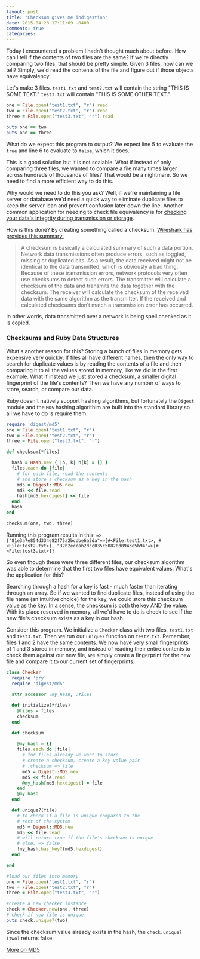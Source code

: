 ```yaml
---
layout: post
title: "Checksum gives me indigestion"
date: 2015-04-28 17:11:09 -0400
comments: true
categories: 
---
```

Today I encountered a problem I hadn't thought much about before. How can I tell if the contents of two files are the same? If we're directly comparing two files, that should be pretty simple. Given 3 files, how can we tell? Simply, we'd read the contents of the file and figure out if those objects have equivalency.

Let's make 3 files. 
`test1.txt` and `test2.txt` will contain the string "THIS IS SOME TEXT." 
`test3.txt` will contain "THIS IS SOME OTHER TEXT."

```ruby
one = File.open("test1.txt", "r").read
two = File.open("test2.txt", "r").read
three = File.open("test3.txt", "r").read

puts one == two
puts one == three
```
What do we expect this program to output? We expect line 5 to evaluate the `true` and line 6 to evaluate to `false`, which it does.

This is a good solution but it is not scalable. What if instead of only comparing three files, we wanted to compare a file many times larger across hundreds of thousands of files? That would be a nightmare. So we need to find a more efficient way to do this.

Why would we need to do this you ask? Well, if we're maintaining a file server or database we'd need a quick way to eliminate duplicate files to keep the server lean and prevent confusion later down the line. Another common application for needing to check file equivalency is for [checking your data's integrity during transmission or storage](http://en.wikipedia.org/wiki/Checksum).

How is this done? By creating something called a checksum. [Wireshark has provides this summary:](https://www.wireshark.org/docs/wsug_html_chunked/ChAdvChecksums.html)
>A checksum is basically a calculated summary of such a data portion.
>Network data transmissions often produce errors, such as toggled, missing or duplicated bits. As a result, the data received might not be identical to the data transmitted, which is obviously a bad thing.
>Because of these transmission errors, network protocols very often use checksums to detect such errors. The transmitter will calculate a checksum of the data and transmits the data together with the checksum. The receiver will calculate the checksum of the received data with the same algorithm as the transmitter. If the received and calculated checksums don’t match a transmission error has occurred.

In other words, data transmitted over a network is being spell checked as it is copied.

<h3>Checksums and Ruby Data Structures</h3>
What's another reason for this? Storing a bunch of files in memory gets expensive very quickly. If files all have different names, then the only way to search for duplicate values is by reading the contents of a file and then comparing it to all the values stored in memory, like we did in the first example. What if instead we just stored a checksum, a smaller digital fingerprint of the file's contents? Then we have any number of ways to store, search, or compare our data.

Ruby doesn't natively support hashing algorithms, but fortunately the `Digest` module and the `MD5` hashing algorithim are built into the standard library so all we have to do is require them.
```ruby
require 'digest/md5'
one = File.open("test1.txt", "r")
two = File.open("test2.txt", "r")
three = File.open("test3.txt", "r")

def checksum(*files)

  hash = Hash.new { |h, k| h[k] = [] }
  files.each do |file|
    # for each file, read the contents
    # and store a checksum as a key in the hash
    md5 = Digest::MD5.new
    md5 << file.read
    hash[md5.hexdigest] << file
  end
  hash
end

checksum(one, two, three) 
```
Running this program results in this: `=> {"81e3a7e854d334e82f75a2bcdbe6a3da"=>[#<File:test1.txt>, #<File:test2.txt>], "32b2eccab2dcc035c50820d0943e5b94"=>[#<File:test3.txt>]}`

So even though these were three different files, our checksum algorithm was able to determine that the first two files have equivalent values. What's the application for this?

Searching through a hash for a key is fast - much faster than iterating through an array. So if we wanted to find duplicate files, instead of using the file name (an intuitive choice) for the key, we could store this checksum value as the key. In a sense, the checksum is both the key AND the value. With its place reserved in memory, all we'd have to do is check to see if the new file's checksum exists as a key in our hash.

Consider this program. We initialize a `Checker` class with two files, `test1.txt` and `test3.txt`. Then we run our `unique?` function on `test2.txt`. Remember, files 1 and 2 have the same contents. We now have very small fingerprints of 1 and 3 stored in memory, and instead of reading their entire contents to check them against our new file, we simply create a fingerprint for the new file and compare it to our current set of fingerprints.

```ruby
class Checker
  require 'pry'
  require 'digest/md5'
  
  attr_accessor :my_hash, :files

  def initialize(*files)
    @files = files
    checksum
  end

  def checksum
    
    @my_hash = {}
    files.each do |file|
      # for files already we want to store
      # create a checksum, create a key value pair
      # :checksum => file
      md5 = Digest::MD5.new
      md5 << file.read
      @my_hash[md5.hexdigest] = file
    end
    @my_hash
  end

  def unique?(file)
    # to check if a file is unique compared to the 
    # rest of the system
    md5 = Digest::MD5.new
    md5 << file.read
    # will return true if the file's checksum is unique
    # else, => false
    !my_hash.has_key?(md5.hexdigest)
  end

end

#load our files into memory
one = File.open("test1.txt", "r")
two = File.open("test2.txt", "r")
three = File.open("test3.txt", "r")

#create a new checker instance
check = Checker.new(one, three)
# check if new file is unique
puts check.unique?(two)
``` 
Since the checksum value already exists in the hash, the `check.unique?(two)` returns false.

[More on MD5](http://en.wikipedia.org/wiki/MD5)